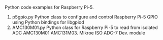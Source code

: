 Python code examples for Raspberry Pi-5.

1. p5gpio.py      Python class to configure and control Raspberry Pi-5 GPIO using Python bindings for libgpiod
2. AMC130M01.py   Python class for Raspberry Pi-5 to read from isolated ADC AMC130M01 AMC131M03. Mikroe ISO ADC-7 Dev. module
